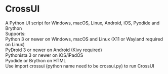 # CrossUI
A Python UI script for Windows, macOS, Linux, Android, iOS, Pyodide and Brython <br>
Supports: <br>
Python 3 or newer on Windows, macOS and Linux (X11 or Wayland required on Linux) <br>
PyDroid 3 or newer on Android (Kivy required) <br>
Pythonista 3 or newer on iOS/iPadOS <br>
Pyodide or Brython on HTML <br>
Use import crossui (python name need to be crossui.py) to run CrossUI <br>
